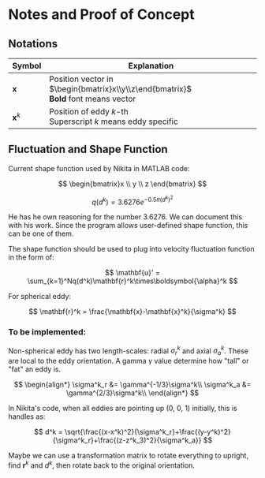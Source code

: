 # Notes and Proof of Concept
## Notations
| Symbol | Explanation |
|--------|---------|
| $\mathbf{x}$ | Position vector in $\begin{bmatrix}x\\y\\z\end{bmatrix}$<br> **Bold** font means vector|
| $\mathbf{x}^k$ | Position of eddy $k$-th <br> Superscript $k$ means eddy specific|

## Fluctuation and Shape Function
Current shape function used by Nikita in MATLAB code:

$$ \begin{bmatrix}x \\ y \\ z \end{bmatrix} $$

$$
q(d^k) = 3.6276e^{-0.5\pi(d^k)^2}
$$

He has he own reasoning for the number 3.6276. We can document this with his work. Since the program allows user-defined shape function, this can be one of them.

The shape function should be used to plug into velocity fluctuation function in the form of:

$$
\mathbf{u}' = \sum_{k=1}^Nq(d^k)\mathbf{r}^k\times\boldsymbol{\alpha}^k
$$

For spherical eddy:

$$
\mathbf{r}^k = \frac{\mathbf{x}-\mathbf{x}^k}{\sigma^k}
$$

### To be implemented:
Non-spherical eddy has two length-scales: radial $\sigma^k_r$ and axial $\sigma^k_a$. These are local to the eddy orientation. A gamma $\gamma$ value determine how "tall" or "fat" an eddy is. 

$$
\begin{align*}
\sigma^k_r &= \gamma^{-1/3}\sigma^k\\
\sigma^k_a &= \gamma^{2/3}\sigma^k\\
\end{align*}
$$

In Nikita's code, when all eddies are pointing up (0, 0, 1) initially, this is handles as:

$$
d^k = \sqrt{\frac{(x-x^k)^2}{\sigma^k_r}+\frac{(y-y^k)^2}{\sigma^k_r}+\frac{(z-z^k_3)^2}{\sigma^k_a}}
$$

Maybe we can use a transformation matrix to rotate everything to upright, find $\mathbf{r}^k$ and $d^k$, then rotate back to the original orientation.

<!-- Potentially, if we want to implement non-spherical eddy, we may be able to do the following:
$$
\begin{align*}
\mathbf{r} &=
\begin{bmatrix}
\frac{\mathbf{x}_1-\mathbf{x}^k_1}{\sigma^k_r}\\
\frac{\mathbf{x}_2-\mathbf{x}^k_2}{\sigma^k_r}\\
\frac{\mathbf{x}_3-\mathbf{x}^k_3}{\sigma^k_a}
\end{bmatrix}
\end{align*}
$$

Where $\mathbf{x}_3$ is the z-component (scalar) of the a position. $\sigma^k_r$ and $\sigma^k_a$ are the radial and axial length-scale . -->